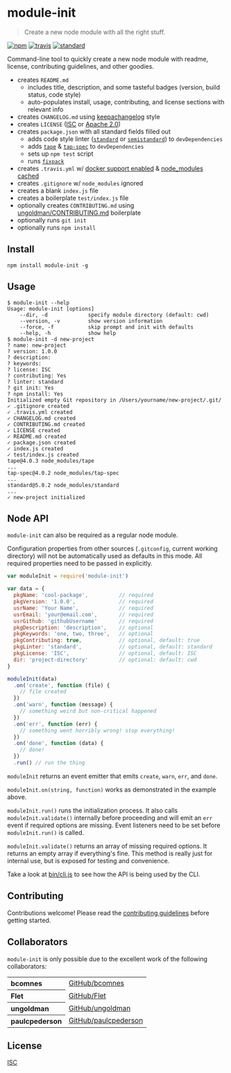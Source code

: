 # module-init

> Create a new node module with all the right stuff.

[![npm][npm-image]][npm-url]
[![travis][travis-image]][travis-url]
[![standard][standard-image]][standard-url]

[npm-image]: https://img.shields.io/npm/v/module-init.svg?style=flat-square
[npm-url]: https://www.npmjs.com/package/module-init
[travis-image]: https://img.shields.io/travis/ungoldman/module-init.svg?style=flat-square
[travis-url]: https://travis-ci.org/ungoldman/module-init
[standard-image]: https://img.shields.io/badge/code%20style-standard-brightgreen.svg?style=flat-square
[standard-url]: http://standardjs.com/

Command-line tool to quickly create a new node module with readme, license, contributing guidelines, and other goodies.

* creates `README.md`
  * includes title, description, and some tasteful badges (version, build status, code style)
  * auto-populates install, usage, contributing, and license sections with relevant info
* creates `CHANGELOG.md` using [keepachangelog](http://keepachangelog.com/) style
* creates `LICENSE` ([ISC](http://opensource.org/licenses/ISC) or [Apache 2.0](http://www.apache.org/licenses/LICENSE-2.0))
* creates `package.json` with all standard fields filled out
  * adds code style linter ([`standard`](https://github.com/feross/standard) or [`semistandard`](https://github.com/Flet/semistandard)) to `devDependencies`
  * adds [`tape`](https://github.com/substack/tape) & [`tap-spec`](https://github.com/scottcorgan/tap-spec) to `devDependencies`
  * sets up `npm test` script
  * runs [`fixpack`](https://github.com/HenrikJoreteg/fixpack)
* creates `.travis.yml` w/ [docker support enabled](http://blog.travis-ci.com/2014-12-17-faster-builds-with-container-based-infrastructure/) & [node_modules cached](http://blog.travis-ci.com/2013-12-05-speed-up-your-builds-cache-your-dependencies/)
* creates `.gitignore` w/ `node_modules` ignored
* creates a blank `index.js` file
* creates a boilerplate `test/index.js` file
* optionally creates `CONTRIBUTING.md` using [ungoldman/CONTRIBUTING.md](https://github.com/ungoldman/CONTRIBUTING.md) boilerplate
* optionally runs `git init`
* optionally runs `npm install`

## Install

```
npm install module-init -g
```

## Usage

```
$ module-init --help
Usage: module-init [options]
    --dir, -d             specify module directory (default: cwd)
    --version, -v         show version information
    --force, -f           skip prompt and init with defaults
    --help, -h            show help
$ module-init -d new-project
? name: new-project
? version: 1.0.0
? description:
? keywords:
? license: ISC
? contributing: Yes
? linter: standard
? git init: Yes
? npm install: Yes
Initialized empty Git repository in /Users/yourname/new-project/.git/
✓ .gitignore created
✓ .travis.yml created
✓ CHANGELOG.md created
✓ CONTRIBUTING.md created
✓ LICENSE created
✓ README.md created
✓ package.json created
✓ index.js created
✓ test/index.js created
tape@4.0.3 node_modules/tape
...
tap-spec@4.0.2 node_modules/tap-spec
...
standard@5.0.2 node_modules/standard
...
✓ new-project initialized
```

## Node API

`module-init` can also be required as a regular node module.

Configuration properties from other sources (`.gitconfig`, current working directory) will not be automatically used as defaults in this mode. All required properties need to be passed in explicitly.

```js
var moduleInit = require('module-init')

var data = {
  pkgName: 'cool-package',          // required
  pkgVersion: '1.0.0',              // required
  usrName: 'Your Name',             // required
  usrEmail: 'your@email.com',       // required
  usrGithub: 'githubUsername'       // required
  pkgDescription: 'description',    // optional
  pkgKeywords: 'one, two, three',   // optional
  pkgContributing: true,            // optional, default: true
  pkgLinter: 'standard',            // optional, default: standard
  pkgLicense: 'ISC',                // optional, default: ISC
  dir: 'project-directory'          // optional: default: cwd
}

moduleInit(data)
  .on('create', function (file) {
    // file created
  })
  .on('warn', function (message) {
    // something weird but non-critical happened
  })
  .on('err', function (err) {
    // something went horribly wrong! stop everything!
  })
  .on('done', function (data) {
    // done!
  })
  .run() // run the thing
```

`moduleInit` returns an event emitter that emits `create`, `warn`, `err`, and `done`.

`moduleInit.on(string, function)` works as demonstrated in the example above.

`moduleInit.run()` runs the initialization process. It also calls `moduleInit.validate()` internally before proceeding and will emit an `err` event if required options are missing. Event listeners need to be set before `moduleInit.run()` is called.

`moduleInit.validate()` returns an array of missing required options. It returns an empty array if everything's fine. This method is really just for internal use, but is exposed for testing and convenience.

Take a look at [bin/cli.js](bin/cli.js) to see how the API is being used by the CLI.

## Contributing

Contributions welcome! Please read the [contributing guidelines](CONTRIBUTING.md) before getting started.

## Collaborators

`module-init` is only possible due to the excellent work of the following collaborators:

<table><tbody><tr><th align="left">bcomnes</th><td><a href="https://github.com/bcomnes">GitHub/bcomnes</a></td></tr>
<tr><th align="left">Flet</th><td><a href="https://github.com/Flet">GitHub/Flet</a></td></tr>
<tr><th align="left">ungoldman</th><td><a href="https://github.com/ungoldman">GitHub/ungoldman</a></td></tr>
<tr><th align="left">paulcpederson</th><td><a href="https://github.com/paulcpederson">GitHub/paulcpederson</a></td></tr>
</tbody></table>

## License

[ISC](LICENSE.md)
